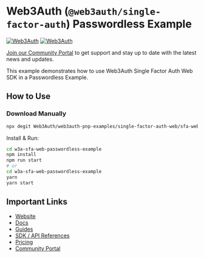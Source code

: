 # Web3Auth (`@web3auth/single-factor-auth`) Passwordless Example

[![Web3Auth](https://img.shields.io/badge/Web3Auth-SDK-blue)](https://web3auth.io/docs/sdk/core-kit/sfa-web)
[![Web3Auth](https://img.shields.io/badge/Web3Auth-Community-cyan)](https://community.web3auth.io)

[Join our Community Portal](https://community.web3auth.io/) to get support and stay up to date with the latest news and updates.

This example demonstrates how to use Web3Auth Single Factor Auth Web SDK in a Passwordless Example.

## How to Use

### Download Manually

```bash
npx degit Web3Auth/web3auth-pnp-examples/single-factor-auth-web/sfa-web-passwordless-example w3a-sfa-web-passwordless-example
```

Install & Run:

```bash
cd w3a-sfa-web-passwordless-example
npm install
npm run start
# or
cd w3a-sfa-web-passwordless-example
yarn
yarn start
```

## Important Links

- [Website](https://web3auth.io)
- [Docs](https://web3auth.io/docs)
- [Guides](https://web3auth.io/docs/content-hub?type=guides)
- [SDK / API References](https://web3auth.io/docs/sdk)
- [Pricing](https://web3auth.io/pricing.html)
- [Community Portal](https://community.web3auth.io)
